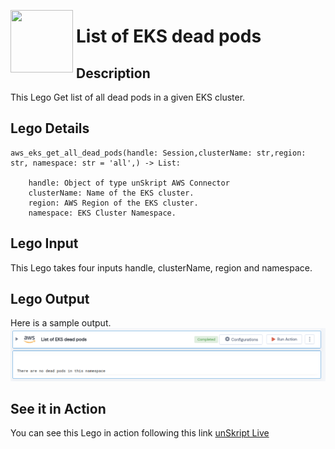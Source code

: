 [<img align="left" src="https://unskript.com/assets/favicon.png" width="100" height="100" style="padding-right: 5px">](https://unskript.com/assets/favicon.png) 
<h1>List of EKS dead pods</h1>

## Description
This Lego Get list of all dead pods in a given EKS cluster.


## Lego Details

    aws_eks_get_all_dead_pods(handle: Session,clusterName: str,region: str, namespace: str = 'all',) -> List:

        handle: Object of type unSkript AWS Connector
        clusterName: Name of the EKS cluster.
        region: AWS Region of the EKS cluster. 
        namespace: EKS Cluster Namespace.

## Lego Input
This Lego takes four inputs handle, clusterName, region and namespace.  

## Lego Output
Here is a sample output.
<img src="./1.png">


## See it in Action

You can see this Lego in action following this link [unSkript Live](https://us.app.unskript.io)